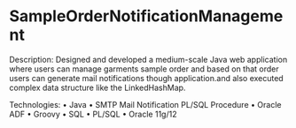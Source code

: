 # SampleOrderNotificationManagement
Description: Designed and developed a medium-scale Java web application where users can manage garments sample order and based on that order users can generate mail notifications though application.and also executed complex data structure like the LinkedHashMap.

Technologies: • Java • SMTP Mail Notification PL/SQL Procedure • Oracle ADF • Groovy • SQL • PL/SQL • Oracle 11g/12
